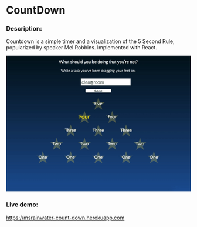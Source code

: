 # CountDown

### Description:
Countdown is a simple timer and a visualization of the 5 Second Rule, popularized by speaker Mel Robbins. Implemented with React. 

![](https://github.com/PaulineOC/CountDown/blob/master/CountdownGif.gif?raw=true)


### Live demo: 
https://msrainwater-count-down.herokuapp.com
